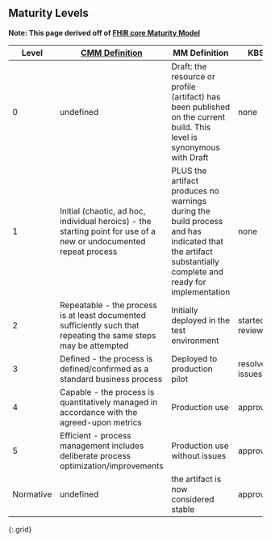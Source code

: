 ## Maturity Levels

**Note: This page derived off of [FHIR core Maturity Model]({{site.data.fhir.path}}versions.html#maturity)**

| Level | [CMM Definition](http://wikipedia.org/wiki/Capability_Maturity_Model) | MM Definition | KBS |
| ----- | ---------- | -------- | -------- |
| 0 | undefined |	Draft: the resource or profile (artifact) has been published on the current build. This level is synonymous with Draft | none
| 1 | Initial (chaotic, ad hoc, individual heroics) - the starting point for use of a new or undocumented repeat process | PLUS the artifact produces no warnings during the build process and has indicated that the artifact substantially complete and ready for implementation | none
| 2 | Repeatable - the process is at least documented sufficiently such that repeating the same steps may be attempted | Initially deployed in the test environment | started review
| 3 | Defined - the process is defined/confirmed as a standard business process | Deployed to production pilot |  resolved issues
| 4 | Capable - the process is quantitatively managed in accordance with the agreed-upon metrics | Production use |  approved
| 5 | Efficient - process management includes deliberate process optimization/improvements | Production use without issues |  approved
| Normative | undefined | the artifact is now considered stable | approved
{:.grid}

